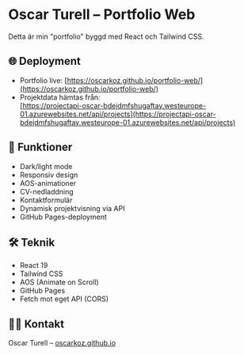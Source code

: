 # Oscar Turell – Portfolio Web

Detta är min "portfolio" byggd med React och Tailwind CSS. 

## 🌐 Deployment
- Portfolio live: [https://oscarkoz.github.io/portfolio-web/](https://oscarkoz.github.io/portfolio-web/)
- Projektdata hämtas från:  
  [https://projectapi-oscar-bdejdmfshugaftay.westeurope-01.azurewebsites.net/api/projects](https://projectapi-oscar-bdejdmfshugaftay.westeurope-01.azurewebsites.net/api/projects)

## 📁 Funktioner

- Dark/light mode
- Responsiv design
- AOS-animationer
- CV-nedladdning
- Kontaktformulär
- Dynamisk projektvisning via API
- GitHub Pages-deployment

## 🛠 Teknik

- React 19
- Tailwind CSS
- AOS (Animate on Scroll)
- GitHub Pages
- Fetch mot eget API (CORS)

## 🧑‍💻 Kontakt
Oscar Turell – [oscarkoz.github.io](https://oscarkoz.github.io)
